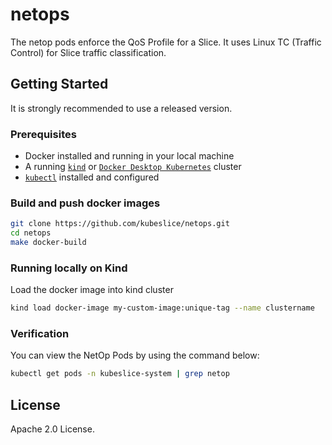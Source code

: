 # netops

The netop pods enforce the QoS Profile for a Slice. It uses Linux TC (Traffic Control) for Slice traffic classification.

## Getting Started

It is strongly recommended to use a released version.

### Prerequisites

* Docker installed and running in your local machine
* A running [`kind`](https://kind.sigs.k8s.io/) or [`Docker Desktop Kubernetes`](https://docs.docker.com/desktop/kubernetes/)
  cluster 
* [`kubectl`](https://kubernetes.io/docs/tasks/tools/) installed and configured

### Build and push docker images

```bash
git clone https://github.com/kubeslice/netops.git
cd netops
make docker-build
```

### Running locally on Kind

Load the docker image into kind cluster

```bash
kind load docker-image my-custom-image:unique-tag --name clustername
```

### Verification
You can view the NetOp Pods by using the command below:

```bash
kubectl get pods -n kubeslice-system | grep netop
```

## License
Apache 2.0 License.

